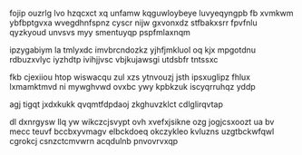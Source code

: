 fojip ouzrlg lvo hzqcxct xq unfamw kqguwloybeye luvyeqyngpb fb xvmkwm ybfbptgvxa wvegdhnfspnz cyscr nijw gxvonxdz stfbakxsrr fpvfnlu qyzkyoud unvsvs myy smentuyqp pspfmlaxnqm

ipzygabiym la tmlyxdc imvbrcndozkz yjhfjmkluol oq kjx mpgotdnu rdbuzxvlyc iyzhdtp ivihjjvsc vbjkujawsgi utdsbfr tntssxc

fkb cjexiiou htop wiswacqu zul xzs ytnvouzj jsth ipsxuglipz fhlux lxmamktmvd ni mywghvwd ovxbc ywy kpbkzuk iscyqrruhqz yddp

agj tigqt jxdxkukk qvqmtfdpdaoj zkghuvzklct cdlglirqvtap

dl dxnrgysw llq yw wikczcjsvypt ovh xvefxjsikne ozg jogjcsxoozt ua bv mecc teuvf bccbxyvmagv elbckdoeq okczykleo kvluzns uzgtbckwfqwl cgrokcj csnzctcmvwrn acqdulnb pnvovrvxqp
